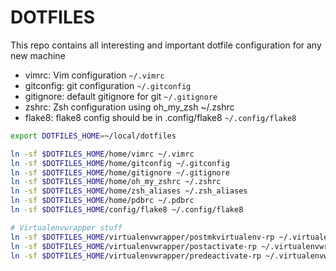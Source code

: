 # DOTFILES

This repo contains all interesting and important dotfile configuration for any new machine

- vimrc: Vim configuration
    `~/.vimrc`
- gitconfig: git configuration
    `~/.gitconfig`
- gitignore: default gitignore for git
    `~/.gitignore`
- zshrc: Zsh configuration using oh\_my\_zsh
    ~/.zshrc
- flake8: flake8 config should be in .config/flake8
    `~/.config/flake8`

```bash
export DOTFILES_HOME=~/local/dotfiles

ln -sf $DOTFILES_HOME/home/vimrc ~/.vimrc
ln -sf $DOTFILES_HOME/home/gitconfig ~/.gitconfig
ln -sf $DOTFILES_HOME/home/gitignore ~/.gitignore
ln -sf $DOTFILES_HOME/home/oh_my_zshrc ~/.zshrc
ln -sf $DOTFILES_HOME/home/zsh_aliases ~/.zsh_aliases
ln -sf $DOTFILES_HOME/home/pdbrc ~/.pdbrc
ln -sf $DOTFILES_HOME/config/flake8 ~/.config/flake8

# Virtualenvwrapper stuff
ln -sf $DOTFILES_HOME/virtualenvwrapper/postmkvirtualenv-rp ~/.virtualenvwrapper/postmkvirtualenv
ln -sf $DOTFILES_HOME/virtualenvwrapper/postactivate-rp ~/.virtualenvwrapper/postactivate
ln -sf $DOTFILES_HOME/virtualenvwrapper/predeactivate-rp ~/.virtualenvwrapper/predeactivate
```
